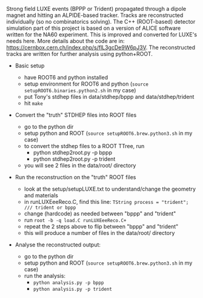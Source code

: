 Strong field LUXE events (BPPP or Trident) propagated through a dipole magnet and hitting an ALPIDE-based tracker.
Tracks are reconstructed individually (so no combinatorics solving).
The C++ (ROOT-based) detector simulation part of this project is based on a version of ALICE software written for the NA60 experiment.
This is improved and converted for LUXE's needs here.
More details about the code are in: https://cernbox.cern.ch/index.php/s/flL3gcDe9W6pJ3V.
The reconstructed tracks are written for further analysis using python+ROOT. 


- Basic setup
  - have ROOT6 and python installed
  - setup environment for ROOT6 and python (`source setupROOT6.binaries.python2.sh` in my case)
  - put Tony's stdhep files in data/stdhep/bppp and data/stdhep/trident
  - hit `make`

- Convert the "truth" STDHEP files into ROOT files
  - go to the python dir
  - setup python and ROOT (`source setupROOT6.brew.python3.sh` in my case)
  - to convert the stdhep files to a ROOT TTree, run
      - python stdhep2root.py -p bppp
      - python stdhep2root.py -p trident
  - you will see 2 files in the data/root/ directory

- Run the reconstruction on the "truth" ROOT files
  - look at the setup/setupLUXE.txt to understand/change the geometry and materials
  - in runLUXEeeReco.C, find this line: `TString process = "trident";  /// trident or bppp`
  - change (hardcode) as needed between "bppp" and "trident"
  - run `root -b -q load.C runLUXEeeReco.C+`
  - repeat the 2 steps above to flip between "bppp" and "trident"
  - this will produce a number of files in the data/root/ directory

- Analyse the reconstructed output:
  - go to the python dir
  - setup python and ROOT (`source setupROOT6.brew.python3.sh` in my case)
  - run the analysis:
     - `python analysis.py -p bppp`
     - `python analysis.py -p trident`